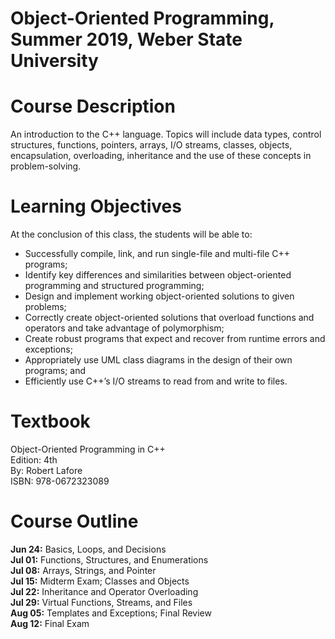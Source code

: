 # Object-Oriented Programming, Summer 2019, Weber State University

# Course Description
An introduction to the C++ language. Topics will include data types, control structures, functions, pointers, arrays, I/O streams, classes, objects, encapsulation, overloading, inheritance and the use of these concepts in problem-solving.

# Learning Objectives
At the conclusion of this class, the students will be able to:
* Successfully compile, link, and run single-file and multi-file C++ programs;
* Identify key differences and similarities between object-oriented programming and
structured programming;
* Design and implement working object-oriented solutions to given problems;
* Correctly create object-oriented solutions that overload functions and operators and take
advantage of polymorphism;
* Create robust programs that expect and recover from runtime errors and exceptions;
* Appropriately use UML class diagrams in the design of their own programs; and
* Efficiently use C++’s I/O streams to read from and write to files.

# Textbook 
Object-Oriented Programming in C++<br>
Edition: 4th<br>
By: Robert Lafore<br>
ISBN: 978-0672323089<br>

# Course Outline
**Jun 24:** Basics, Loops, and Decisions<br>
**Jul 01:** Functions, Structures, and Enumerations<br>
**Jul 08:** Arrays, Strings, and Pointer<br>
**Jul 15:** Midterm Exam; Classes and Objects<br>
**Jul 22:** Inheritance and Operator Overloading<br>
**Jul 29:** Virtual Functions, Streams, and Files<br>
**Aug 05:** Templates and Exceptions; Final Review<br>
**Aug 12:** Final Exam
